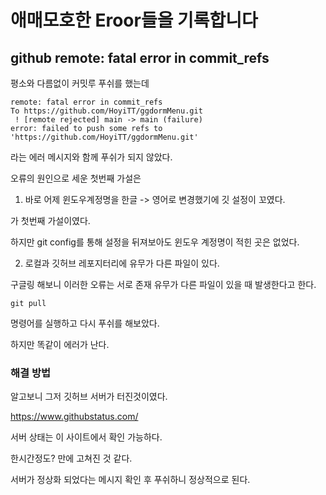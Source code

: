 # 애매모호한 Eroor들을 기록합니다

## github remote: fatal error in commit_refs

평소와 다름없이 커밋루 푸쉬를 했는데

``` git 
remote: fatal error in commit_refs
To https://github.com/HoyiTT/ggdormMenu.git
 ! [remote rejected] main -> main (failure)
error: failed to push some refs to 'https://github.com/HoyiTT/ggdormMenu.git'
```

라는 에러 메시지와 함께 푸쉬가 되지 않았다.

오류의 원인으로 세운 첫번째 가설은 

1. 바로 어제 윈도우계정명을 한글 -> 영어로 변경했기에 깃 설정이 꼬였다.

가 첫번째 가설이였다.

하지만  git config를 통해 설정을 뒤져보아도 윈도우 계정명이 적힌 곳은 없었다.

2. 로컬과 깃허브 레포지터리에 유무가 다른 파일이 있다.

구글링 해보니 이러한 오류는 서로 존재 유무가 다른 파일이 있을 때 발생한다고 한다.

```
git pull
```

명령어를 실행하고 다시 푸쉬를 해보았다.

하지만 똑같이 에러가 난다.

### 해결 방법

알고보니 그저 깃허브 서버가 터진것이였다.

https://www.githubstatus.com/

서버 상태는 이 사이트에서 확인 가능하다.

한시간정도? 만에 고쳐진 것 같다.

서버가 정상화 되었다는 메시지 확인 후 푸쉬하니 정상적으로 된다.

